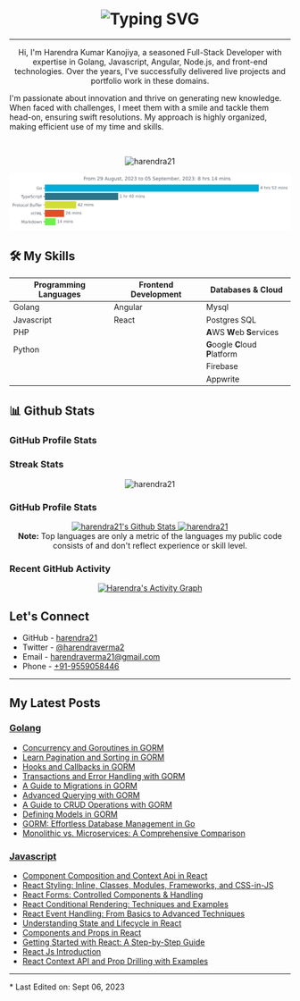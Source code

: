 
<h1 align="center">
    <img src="https://readme-typing-svg.demolab.com?font=Fira+Code&weight=600&size=22&pause=1000&color=000000&width=435&lines=Hi%2C+I+am+Harendra+Verma" alt="Typing SVG" />
</h1>
<hr/>


<p align="center">
    Hi, I'm Harendra Kumar Kanojiya, a seasoned Full-Stack Developer with expertise in Golang, Javascript, Angular, Node.js, and front-end technologies. Over the years, I've successfully delivered live projects and portfolio work in these domains.
</p>
<p>
    I'm passionate about innovation and thrive on generating new knowledge. When faced with challenges, I meet them with a smile and tackle them head-on, ensuring swift resolutions. My approach is highly organized, making efficient use of my time and skills.
</p>

<br>

<p align="center"> <img src="https://komarev.com/ghpvc/?username=harendra21&label=Profile%20views&color=0e75b6&style=plastic" alt="harendra21" /> </p>

<img
  src="https://github.com/harendra21/harendra21/blob/main/images/stat.svg"
  alt="harendra21"
/>

## 🛠️ My Skills

| Programming Languages | Frontend Development | Databases & Cloud |
|--|--|--|
| Golang | Angular | Mysql |
| Javascript | React | Postgres SQL |
| PHP |  | **A**WS **W**eb **S**ervices |
| Python |  | **G**oogle **C**loud **P**latform|
| | | Firebase |
| | | Appwrite |


## 📊 Github Stats

### GitHub Profile Stats

### Streak Stats
<p align="center"><img src="https://github-readme-streak-stats.herokuapp.com/?user=harendra21&theme=algolia" alt="harendra21" /></p>

### GitHub Profile Stats
<p align="center">
    <a href="https://github-readme-stats.vercel.app/api?username=harendra21&show_icons=true&count_private=true&theme=algolia">
        <img alt="harendra21's Github Stats" src="https://github-readme-stats.vercel.app/api?username=harendra21&show_icons=true&count_private=true&theme=algolia" height="192px"/>
    </a>
    <a href="[https://github.com/harendra21](https://github-readme-stats.vercel.app/api/top-langs?username=harendra21&show_icons=true&locale=en&layout=compact&theme=algolia)">
        <img src="https://github-readme-stats.vercel.app/api/top-langs?username=harendra21&show_icons=true&locale=en&layout=compact&theme=algolia" alt="harendra21" height="192px"/>
    </a>
        <br/><b>Note:</b> Top languages are only a metric of the languages my public code consists of and don't reflect experience or skill level.
    
</p>

### Recent GitHub Activity
<p align="center">
        <a href="https://github-readme-activity-graph.vercel.app/graph?username=harendra21&custom_title=Harendra%20Kumar%27s%20Contribution%20Graph&theme=react-dark">
            <img alt="Harendra's Activity Graph" src="https://github-readme-activity-graph.vercel.app/graph?username=harendra21&custom_title=Harendra%20Kumar%27s%20Contribution%20Graph&theme=react-dark" />
        </a>
</p>

## Let's Connect
- GitHub - [harendra21](https://github.com/harendra21)
- Twitter - [@harendraverma2](https://twitter.com/harendraverma2)
- Email - [harendraverma21@gmail.com](mailto:harendraverma21@gmail.com)
- Phone - [+91-9559058446](+919559058446)

<hr />

## My Latest Posts

### [Golang](https://golang.withcodeexample.com)

<!-- BLOG-POST-LIST-GOLANG:START -->
- [Concurrency and Goroutines in GORM](https://golang.withcodeexample.com/blog/gorm-concurrency-goroutines/)
- [Learn Pagination and Sorting in GORM](https://golang.withcodeexample.com/blog/gorm-pagination-sorting-guide/)
- [Hooks and Callbacks in GORM](https://golang.withcodeexample.com/blog/gorm-hooks-callbacks-guide/)
- [Transactions and Error Handling with GORM](https://golang.withcodeexample.com/blog/gorm-transactions-error-handling/)
- [A Guide to Migrations in GORM](https://golang.withcodeexample.com/blog/gorm-database-migrations-guide/)
- [Advanced Querying with GORM](https://golang.withcodeexample.com/blog/advanced-querying-with-gorm/)
- [A Guide to CRUD Operations with GORM](https://golang.withcodeexample.com/blog/gorm-crud-operations-guide/)
- [Defining Models in GORM](https://golang.withcodeexample.com/blog/defining-models-in-gorm/)
- [GORM: Effortless Database Management in Go](https://golang.withcodeexample.com/blog/introduction-to-gorm-library/)
- [Monolithic vs. Microservices: A Comprehensive Comparison](https://golang.withcodeexample.com/blog/monolithic-vs-microservices-architecture-comparison/)
<!-- BLOG-POST-LIST-GOLANG:END -->

### [Javascript](https://javascript.withcodeexample.com)
<!-- BLOG-POST-LIST-JAVASCRIPT:START -->
- [Component Composition and Context Api in React](https://javascript.withcodeexample.com/blog/react-component-composition-context-api/)
- [React Styling: Inline, Classes, Modules, Frameworks, and CSS-in-JS](https://javascript.withcodeexample.com/blog/react-styling-guide/)
- [React Forms: Controlled Components &amp; Handling](https://javascript.withcodeexample.com/blog/react-forms-guide/)
- [React Conditional Rendering: Techniques and Examples](https://javascript.withcodeexample.com/blog/react-conditional-rendering-guide/)
- [React Event Handling: From Basics to Advanced Techniques](https://javascript.withcodeexample.com/blog/react-event-handling-guide/)
- [Understanding State and Lifecycle in React](https://javascript.withcodeexample.com/blog/state-lifecycle-react-guide/)
- [Components and Props in React](https://javascript.withcodeexample.com/blog/components-props-react-deep-dive/)
- [Getting Started with React: A Step-by-Step Guide](https://javascript.withcodeexample.com/blog/getting-started-with-react-step-by-step-guide/)
- [React Js Introduction](https://javascript.withcodeexample.com/blog/react-js-introduction/)
- [React Context API and Prop Drilling with Examples](https://javascript.withcodeexample.com/blog/react-context-api-prop-drilling-examples/)
<!-- BLOG-POST-LIST-JAVASCRIPT:END -->

<hr/>
* Last Edited on: Sept 06, 2023
